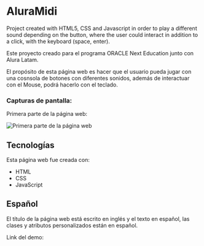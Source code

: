 # AluraMidi
Project created with HTML5, CSS and Javascript in order to play a different sound depending on the button, where the user could interact in addition to a click, with the keyboard (space, enter).

Este proyecto creado para el programa ORACLE Next Education junto con Alura Latam.

El propósito de esta página web es hacer que el usuario pueda jugar con una cosnsola de botones con diferentes sonidos, además de interactuar con el Mouse, podrá hacerlo con el teclado.

### Capturas de pantalla:

Primera parte de la página web:

![Primera parte de la página web](Capturadepantalla2024-06-21223009.png) 


## Tecnologías

Esta página web fue creada con:

* HTML
* CSS
* JavaScript 


## Español

El título de la página web está escrito en inglés y el texto en español, las clases y atributos personalizados están en español.

Link del demo: 



